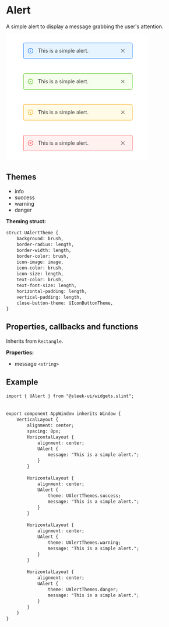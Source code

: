 
# Alert
A simple alert to display a message grabbing the user's attention.  

![alert presentation](images/alert.png)

## Themes
- info
- success
- warning
- danger

**Theming struct:**
```slint
struct UAlertTheme {
	background: brush,
	border-radius: length,
	border-width: length,
	border-color: brush,
	icon-image: image,
	icon-color: brush,
	icon-size: length,
	text-color: brush,
	text-font-size: length,
	horizontal-padding: length,
	vertical-padding: length,
	close-button-theme: UIconButtonTheme,
}
```
  
## Properties, callbacks and functions
Inherits from `Rectangle`.  

**Properties:**
- message `<string>`

## Example
```slint
import { UAlert } from "@sleek-ui/widgets.slint";


export component AppWindow inherits Window {
	VerticalLayout {
		alignment: center;
		spacing: 8px;
		HorizontalLayout {
            alignment: center;
            UAlert {
                message: "This is a simple alert.";
            }
        }

        HorizontalLayout {
            alignment: center;
            UAlert {
                theme: UAlertThemes.success;
                message: "This is a simple alert.";
            }
        }

        HorizontalLayout {
            alignment: center;
            UAlert {
                theme: UAlertThemes.warning;
                message: "This is a simple alert.";
            }
        }

        HorizontalLayout {
            alignment: center;
            UAlert {
                theme: UAlertThemes.danger;
                message: "This is a simple alert.";
            }
        }
	}
}
```